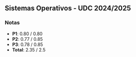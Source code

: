 ## Sistemas Operativos - UDC 2024/2025

### Notas

- **P1**: 0.80  / 0.80  
- **P2**: 0.77 / 0.85  
- **P3**: 0.78 / 0.85  
- **Total**: 2.35 / 2.5
